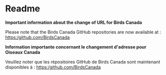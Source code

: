 # Readme
**Important information about the change of URL for Birds Canada**

Please note that the Birds Canada GitHub repositories are now available at : [https:/github.com/BirdsCanada](https://github.com/BirdsCanada)

**Information importante concernant le changement d'adresse pour Oiseaux Canada**

Veuillez noter que les répositoires GitHub de Birds Canada sont maintenant disponibles à : [https:/github.com/BirdsCanada](https://github.com/BirdsCanada)
